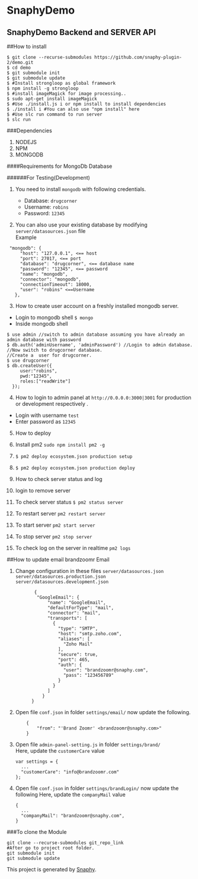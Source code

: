 #  SnaphyDemo
## SnaphyDemo Backend and SERVER API

##How to install
```
$ git clone --recurse-submodules https://github.com/snaphy-plugin-2/demo.git
$ cd demo
$ git submodule init 
$ git submodule update
$ #Install strongloop as global framework
$ npm install -g strongloop
$ #install imageMagick for image processing..
$ sudo apt-get install imageMagick
$ #Use ./install.js i or npm install to install dependencies
$ ./install i #You can also use "npm install" here
$ #Use slc run command to run server
$ slc run 
```

###Dependencies 
1. NODEJS
2. NPM
3. MONGODB 

####Requirements for MongoDb Database 

######For Testing(Development)
1. You need to install `mongodb` with following credentials. 
    * Database: `drugcorner`
    * Username: `robins`
    * Password: `12345` 
    
2. You can also use your existing database by modifying `server/datasources.json` file  
Example
```
 "mongodb": {
     "host": "127.0.0.1", <== host
     "port": 27017, <== port
     "database": "drugcorner", <== database name
     "password": "12345", <== password
     "name": "mongodb",
     "connector": "mongodb",
     "connectionTimeout": 18000,
     "user": "robins" <==Username
   },
```


3. How to create user account on a freshly installed mongodb server.
  * Login to mongodb shell `$ mongo`
  * Inside mongodb shell
  ```
  $ use admin //switch to admin database assuming you have already an admin database with password
  $ db.auth('adminUsername', 'adminPassword') //Login to admin database.
  //Now switch to drugcorner database. 
  //Create a  user for drugcorner.
  $ use drugcorner 
  $ db.createUser({
       user:"robins",
       pwd:"12345",
       roles:["readWrite"]
    });
  ```
  
  
4. How to login to admin panel at `http://0.0.0.0:3000|3001`  for production or development respectively .
  * Login with username `test`
  * Enter password as `12345`
  
  
5. How to deploy 
0. Install pm2 `sudo npm install pm2 -g`
1. `$ pm2 deploy ecosystem.json production setup`
2. `$ pm2 deploy ecosystem.json production deploy`


6. How to check server status and log
1. login to remove server
2. To check server status `$ pm2 status server`
3. To restart server `pm2 restart server`
3. To start server `pm2 start server`
3. To stop server `pm2 stop server`
3. To check log on the server in realtime `pm2 logs`


##How to update email brandzoomr Email
1. Change configuration in these files
    `server/datasources.json`  
   `server/datasources.production.json`  
   `server/datasources.development.json`      
    ```
           {
            "GoogleEmail": {
                "name": "GoogleEmail",
                "defaultForType": "mail",
                "connector": "mail",
                "transports": [
                  {
                    "type": "SMTP",
                    "host": "smtp.zoho.com",
                    "aliases": [
                      "Zoho Mail"
                    ],
                    "secure": true,
                    "port": 465,
                    "auth": {
                      "user": "brandzoomr@snaphy.com",
                      "pass": "123456789"
                    }
                  }
                ]
              }
          }
    ```
2. Open file `conf.json` in folder `settings/email/` now update the following.   
    ```
        {     
            "from": "'Brand Zoomr' <brandzoomr@snaphy.com>"       
        }
    ```
3. Open file `admin-panel-setting.js` in folder `settings/brand/`  
    Here, update the `customerCare` value
    ```
    var settings = {
      ...
      "customerCare": "info@brandzoomr.com"
    };
    ```
    
3. Open file `conf.json` in folder `settings/brandLogin/` now update the following 
    Here, update the `companyMail` value
    ```
    {
      ...
      "companyMail": "brandzoomr@snaphy.com",
    }
    ```

###To clone the Module
```
git clone --recurse-submodules git_repo_link
#After go to project root folder.
git submodule init 
git submodule update
```

This project is generated by [Snaphy](http://snaphy.com).